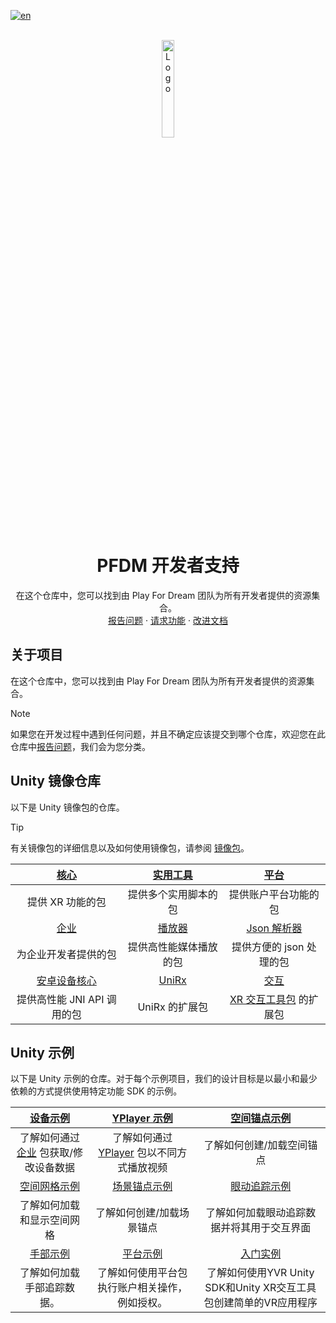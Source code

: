 [![en](https://img.shields.io/badge/lang-en-red.svg)](./README.md)

<br />
<div align="center">
    <a href="https://github.com/PlayForDreamDevelopers/support">
        <img src="https://www.pfdm.cn/en/static/img/logo.2b1b07e.png" alt="Logo" width="20%">
    </a>
    <h1 align="center"> PFDM 开发者支持 </h1>
    <p align="center">
        在这个仓库中，您可以找到由 Play For Dream 团队为所有开发者提供的资源集合。
        <br />
        <a href="https://github.com/PlayForDreamDevelopers/support/issues/new?template=bug_report.yml">报告问题</a>
        &middot;
        <a href="https://github.com/PlayForDreamDevelopers/support/issues/new?template=feature_request.yml">请求功能</a>
        &middot;
        <a href="https://github.com/PlayForDreamDevelopers/support/issues/new?template=documentation_update.yml">改进文档</a>
    </p>

</div>

## 关于项目

在这个仓库中，您可以找到由 Play For Dream 团队为所有开发者提供的资源集合。

> [!note]
> 如果您在开发过程中遇到任何问题，并且不确定应该提交到哪个仓库，欢迎您在此仓库中[报告问题](https://github.com/PlayForDreamDevelopers/support/issues/new?template=bug_report.yml)，我们会为您分类。

## Unity 镜像仓库

以下是 Unity 镜像包的仓库。

> [!tip]
> 有关镜像包的详细信息以及如何使用镜像包，请参阅 [镜像包](https://developer.pfdm.cn/yvrdoc/unity_CN/UserManual_CN/DeveloperResources/PackagesMirror.html)。

|        [核心][0001]         |    [实用工具][0002]    |                                                    [平台][0003]                                                    |
| :-------------------------: | :--------------------: | :----------------------------------------------------------------------------------------------------------------: |
|      提供 XR 功能的包       |  提供多个实用脚本的包  |                                                提供账户平台功能的包                                                |
|        [企业][0004]         |     [播放器][0005]     |                                                [Json 解析器][0006]                                                 |
|    为企业开发者提供的包     | 提供高性能媒体播放的包 |                                              提供方便的 json 处理的包                                              |
|    [安卓设备核心][0007]     |     [UniRx][0008]      |                                                    [交互][0010]                                                    |
| 提供高性能 JNI API 调用的包 |     UniRx 的扩展包     | [XR 交互工具包](https://docs.unity3d.com/Packages/com.unity.xr.interaction.toolkit@3.1/manual/index.html) 的扩展包 |

## Unity 示例

以下是 Unity 示例的仓库。对于每个示例项目，我们的设计目标是以最小和最少依赖的方式提供使用特定功能 SDK 的示例。

|               [设备示例][1000]                |               [YPlayer 示例][1001]                |            [空间锚点示例][1002]            |
| :-------------------------------------------: | :-----------------------------------------------: | :----------------------------------------: |
| 了解如何通过 [企业][0004] 包获取/修改设备数据 | 了解如何通过 [YPlayer][0005] 包以不同方式播放视频 |         了解如何创建/加载空间锚点          |
|             [空间网格示例][1003]              |               [场景锚点示例][1004]                |            [眼动追踪示例][1005]            |
|          了解如何加载和显示空间网格           |             了解如何创建/加载场景锚点             | 了解如何加载眼动追踪数据并将其用于交互界面 |
|               [手部示例][1006]                |                 [平台示例][1007]                  |            [入门实例][1008]                  |
|          了解如何加载手部追踪数据。           |  了解如何使用平台包执行账户相关操作，例如授权。   |了解如何使用YVR Unity SDK和Unity XR交互工具包创建简单的VR应用程序|

<!-- For the Unity Mirror package -->

[0001]: https://github.com/PlayForDreamDevelopers/com.yvr.core-mirror
[0002]: https://github.com/PlayForDreamDevelopers/com.yvr.utilities-mirror
[0003]: https://github.com/PlayForDreamDevelopers/com.yvr.platform-mirror
[0004]: https://github.com/PlayForDreamDevelopers/com.yvr.enterprise-mirror
[0005]: https://github.com/PlayForDreamDevelopers/com.yvr.player-mirror
[0006]: https://github.com/PlayForDreamDevelopers/com.yvr.json-parser-mirror
[0007]: https://github.com/PlayForDreamDevelopers/com.yvr.android-device.core-mirror
[0008]: https://github.com/PlayForDreamDevelopers/com.yvr.unirx-mirror
[0010]: https://github.com/PlayForDreamDevelopers/com.yvr.interaction-mirror

<!-- For the Unity samples -->

[1000]: https://github.com/PlayForDreamDevelopers/DeviceSample-Unity
[1001]: https://github.com/PlayForDreamDevelopers/YPlayerSample-Unity
[1002]: https://github.com/PlayForDreamDevelopers/SpatialAnchorSample-Unity
[1003]: https://github.com/PlayForDreamDevelopers/SpatialMeshSample-Unity
[1004]: https://github.com/PlayForDreamDevelopers/SceneAnchorSample-Unity
[1005]: https://github.com/PlayForDreamDevelopers/EyeTrackingSample-Unity
[1006]: https://github.com/PlayForDreamDevelopers/HandSample-Unity
[1007]: https://github.com/PlayForDreamDevelopers/PlatformSample-Unity
[1008]: https://github.com/PlayForDreamDevelopers/GetStarted-Unity
